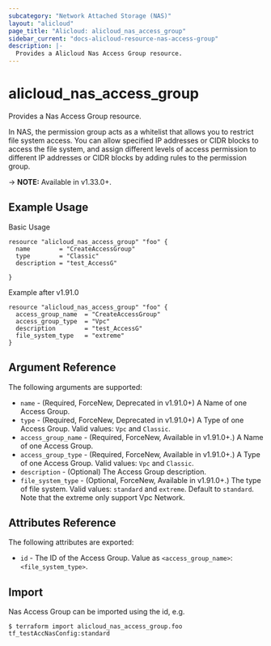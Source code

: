 ```yaml
---
subcategory: "Network Attached Storage (NAS)"
layout: "alicloud"
page_title: "Alicloud: alicloud_nas_access_group"
sidebar_current: "docs-alicloud-resource-nas-access-group"
description: |-
  Provides a Alicloud Nas Access Group resource.
---
```


# alicloud\_nas_access_group

Provides a Nas Access Group resource.

In NAS, the permission group acts as a whitelist that allows you to restrict file system access. You can allow specified IP addresses or CIDR blocks to access the file system, and assign different levels of access permission to different IP addresses or CIDR blocks by adding rules to the permission group.

-> **NOTE:** Available in v1.33.0+.

## Example Usage

Basic Usage

```
resource "alicloud_nas_access_group" "foo" {
  name        = "CreateAccessGroup"
  type        = "Classic"
  description = "test_AccessG"

}
```

Example after v1.91.0

```
resource "alicloud_nas_access_group" "foo" {
  access_group_name  = "CreateAccessGroup"
  access_group_type  = "Vpc"
  description        = "test_AccessG"
  file_system_type   = "extreme"
}
```

## Argument Reference

The following arguments are supported:

* `name` - (Required, ForceNew, Deprecated in v1.91.0+) A Name of one Access Group.
* `type` - (Required, ForceNew, Deprecated in v1.91.0+) A Type of one Access Group. Valid values: `Vpc` and `Classic`.
* `access_group_name` - (Required, ForceNew, Available in v1.91.0+.) A Name of one Access Group.
* `access_group_type` - (Required, ForceNew, Available in v1.91.0+.) A Type of one Access Group. Valid values: `Vpc` and `Classic`.
* `description` - (Optional) The Access Group description.
* `file_system_type` - (Optional, ForceNew, Available in v1.91.0+.) The type of file system. Valid values: `standard` and `extreme`. Default to `standard`. Note that the extreme only support Vpc Network.

## Attributes Reference

The following attributes are exported:

* `id` - The ID of the Access Group. Value as `<access_group_name>`:`<file_system_type>`.

## Import

Nas Access Group can be imported using the id, e.g.

```
$ terraform import alicloud_nas_access_group.foo tf_testAccNasConfig:standard
```
